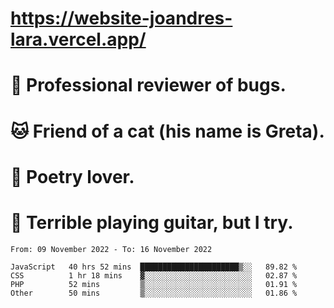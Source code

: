 # https://website-joandres-lara.vercel.app/
# 🐛 Professional reviewer of bugs.
# 🐱 Friend of a cat (his name is Greta).
# 📜 Poetry lover.
# 🎸 Terrible playing guitar, but I try.

<!--START_SECTION:waka-->

```text
From: 09 November 2022 - To: 16 November 2022

JavaScript   40 hrs 52 mins  ██████████████████████▒░░   89.82 %
CSS          1 hr 18 mins    ▓░░░░░░░░░░░░░░░░░░░░░░░░   02.87 %
PHP          52 mins         ▒░░░░░░░░░░░░░░░░░░░░░░░░   01.91 %
Other        50 mins         ▒░░░░░░░░░░░░░░░░░░░░░░░░   01.86 %
```

<!--END_SECTION:waka-->
